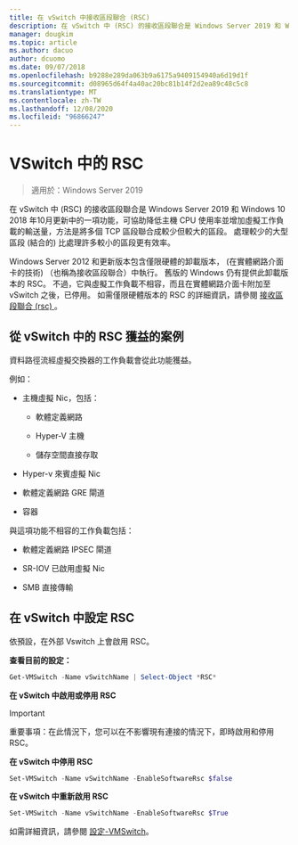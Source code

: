 ```yaml
---
title: 在 vSwitch 中接收區段聯合 (RSC)
description: 在 vSwitch 中 (RSC) 的接收區段聯合是 Windows Server 2019 和 Windows 10 2018 年10月更新中的一項功能，可協助降低主機 CPU 使用率並增加虛擬工作負載的輸送量，方法是將多個 TCP 區段聯合成較少但較大的區段。 處理較少的大型區段 (結合的) 比處理許多較小的區段更有效率。
manager: dougkim
ms.topic: article
ms.author: dacuo
author: dcuomo
ms.date: 09/07/2018
ms.openlocfilehash: b9288e289da063b9a6175a9409154940a6d19d1f
ms.sourcegitcommit: d08965d64f4a40ac20bc81b14f2d2ea89c48c5c8
ms.translationtype: MT
ms.contentlocale: zh-TW
ms.lasthandoff: 12/08/2020
ms.locfileid: "96866247"
---
```

# <a name="rsc-in-the-vswitch"></a>VSwitch 中的 RSC
>適用於：Windows Server 2019

在 vSwitch 中 (RSC) 的接收區段聯合是 Windows Server 2019 和 Windows 10 2018 年10月更新中的一項功能，可協助降低主機 CPU 使用率並增加虛擬工作負載的輸送量，方法是將多個 TCP 區段聯合成較少但較大的區段。 處理較少的大型區段 (結合的) 比處理許多較小的區段更有效率。

Windows Server 2012 和更新版本包含僅限硬體的卸載版本， (在實體網路介面卡的技術) （也稱為接收區段聯合）中執行。 舊版的 Windows 仍有提供此卸載版本的 RSC。 不過，它與虛擬工作負載不相容，而且在實體網路介面卡附加至 vSwitch 之後，已停用。 如需僅限硬體版本的 RSC 的詳細資訊，請參閱 [接收區段聯合 (rsc) ](/previous-versions/windows/it-pro/windows-server-2012-R2-and-2012/hh997024(v=ws.11))。

## <a name="scenarios-that-benefit-from-rsc-in-the-vswitch"></a>從 vSwitch 中的 RSC 獲益的案例

資料路徑流經虛擬交換器的工作負載會從此功能獲益。

例如：

-   主機虛擬 Nic，包括：

    -   軟體定義網路

    -   Hyper-V 主機

    -   儲存空間直接存取

-   Hyper-v 來賓虛擬 Nic

-   軟體定義網路 GRE 閘道

-   容器

與這項功能不相容的工作負載包括：

-   軟體定義網路 IPSEC 閘道

-   SR-IOV 已啟用虛擬 Nic

-   SMB 直接傳輸

## <a name="configure-rsc-in-the-vswitch"></a>在 vSwitch 中設定 RSC


依預設，在外部 Vswitch 上會啟用 RSC。

**查看目前的設定：**

```PowerShell
Get-VMSwitch -Name vSwitchName | Select-Object *RSC*
```

**在 vSwitch 中啟用或停用 RSC**


>[!IMPORTANT]
>重要事項：在此情況下，您可以在不影響現有連接的情況下，即時啟用和停用 RSC。


**在 vSwitch 中停用 RSC**

```PowerShell
Set-VMSwitch -Name vSwitchName -EnableSoftwareRsc $false
```

**在 vSwitch 中重新啟用 RSC**

```PowerShell
Set-VMSwitch -Name vSwitchName -EnableSoftwareRsc $True
```
如需詳細資訊，請參閱 [設定-VMSwitch](/powershell/module/hyper-v/set-vmswitch)。
